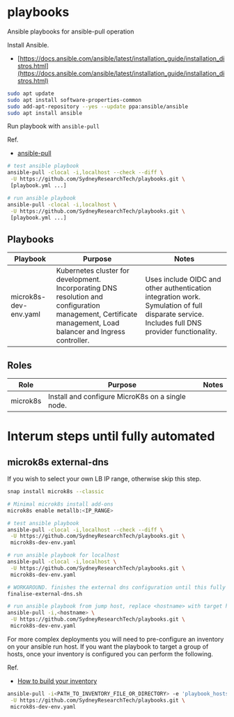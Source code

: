 # playbooks
Ansible playbooks for ansible-pull operation

Install Ansible.

* [https://docs.ansible.com/ansible/latest/installation_guide/installation_distros.html](https://docs.ansible.com/ansible/latest/installation_guide/installation_distros.html)

```bash
sudo apt update
sudo apt install software-properties-common
sudo add-apt-repository --yes --update ppa:ansible/ansible
sudo apt install ansible
```

Run playbook with `ansible-pull`

Ref.
* [ansible-pull](https://docs.ansible.com/ansible/latest/cli/ansible-pull.html)

```bash
# test ansible playbook
ansible-pull -clocal -i,localhost --check --diff \
 -U https://github.com/SydneyResearchTech/playbooks.git \
 [playbook.yml ...]

# run ansible playbook
ansible-pull -clocal -i,localhost \
 -U https://github.com/SydneyResearchTech/playbooks.git \
 [playbook.yml ...]
```

## Playbooks

| Playbook | Purpose | Notes |
| -------- | ------- | ----- |
| microk8s-dev-env.yaml | Kubernetes cluster for development. Incorporating DNS resolution and configuration management, Certificate management, Load balancer and Ingress controller. | Uses include OIDC and other authentication integration work. Symulation of full disparate service. Includes full DNS provider functionality. |

## Roles

| Role | Purpose | Notes |
| ---- | ------- | ----- |
| microk8s | Install and configure MicroK8s on a single node. |

# Interum steps until fully automated

## microk8s external-dns

If you wish to select your own LB IP range, otherwise skip this step.

```bash
snap install microk8s --classic

# Minimal microk8s install add-ons
microk8s enable metallb:<IP_RANGE>
```

```bash
# test ansible playbook
ansible-pull -clocal -i,localhost --check --diff \
 -U https://github.com/SydneyResearchTech/playbooks.git \
 microk8s-dev-env.yaml

# run ansible playbook for localhost
ansible-pull -clocal -i,localhost \
 -U https://github.com/SydneyResearchTech/playbooks.git \
 microk8s-dev-env.yaml

# WORKAROUND. finishes the external dns configuration until this fully integrated.
finalise-external-dns.sh

# run ansible playbook from jump host, replace <hostname> with target hostname
ansible-pull -i,<hostname> \
 -U https://github.com/SydneyResearchTech/playbooks.git \
 microk8s-dev-env.yaml
```

For more complex deployments you will need to pre-configure an inventory on your ansible run host.
If you want the playbook to target a group of hosts, once your inventory is configured you can perform the following.

Ref.
* [How to build your inventory](https://docs.ansible.com/ansible/latest/inventory_guide/intro_inventory.html)

```bash
ansible-pull -i<PATH_TO_INVENTORY_FILE_OR_DIRECTORY> -e 'playbook_hosts=<GROUP_NAME>' \
 -U https://github.com/SydneyResearchTech/playbooks.git \
 microk8s-dev-env.yaml
```
